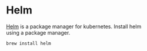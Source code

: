 # Helm

[Helm](http://helm.sh) is a package manager for kubernetes. Install helm  
using a package manager.

``` code
brew install helm
```